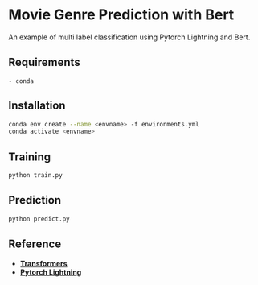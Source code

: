 # Movie Genre Prediction with Bert

An example of multi label classification using Pytorch Lightning and Bert.

## Requirements

    - conda

## Installation

```sh
conda env create --name <envname> -f environments.yml
conda activate <envname>
```

## Training
```sh
python train.py
```

## Prediction
```sh
python predict.py
```

## Reference
- **[Transformers](https://github.com/huggingface/transformers)**
- **[Pytorch Lightning](https://github.com/PyTorchLightning/pytorch-lightning)**